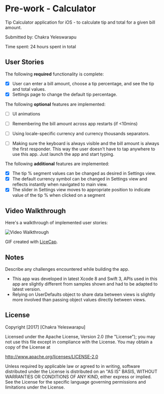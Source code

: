 # Pre-work - Calculator

Tip Calculator application for iOS - to calculate tip and total for a given bill amount.

Submitted by: Chakra Yeleswarapu

Time spent: 24 hours spent in total

## User Stories

The following **required** functionality is complete:

* [X] User can enter a bill amount, choose a tip percentage, and see the tip and total values.
* [X] Settings page to change the default tip percentage.

The following **optional** features are implemented:
* [ ] UI animations
* [ ] Remembering the bill amount across app restarts (if <10mins)
* [ ] Using locale-specific currency and currency thousands separators.
* [ ] Making sure the keyboard is always visible and the bill amount is always the first responder. This way the user doesn't have to tap anywhere to use this app. Just launch the app and start typing.


The following **additional** features are implemented:
- [X] The tip % segment values can be changed as desired in Settings view.
- [X] The default currency symbol can be changed in Settings view and reflects instantly when navigated to main view.
- [X] The slider in Settings view moves to appropriate position to indicate value of the tip % when clicked on a segment

## Video Walkthrough 

Here's a walkthrough of implemented user stories:

<img src='http://i.imgur.com/Oihiydd.gif' title='Video Walkthrough' width='' alt='Video Walkthrough' />

GIF created with [LiceCap](http://www.cockos.com/licecap/).

## Notes

Describe any challenges encountered while building the app.
- This app was developed in latest Xcode 8 and Swift 3, APIs used in this app are slightly different from samples shown and had to be adapted to latest version.
- Relying on UserDefaults object to share data between views is slightly more involved than passing object values directly between views.

## License

Copyright [2017] [Chakra Yeleswarapu]

Licensed under the Apache License, Version 2.0 (the "License");
you may not use this file except in compliance with the License.
You may obtain a copy of the License at

http://www.apache.org/licenses/LICENSE-2.0

Unless required by applicable law or agreed to in writing, software
distributed under the License is distributed on an "AS IS" BASIS,
WITHOUT WARRANTIES OR CONDITIONS OF ANY KIND, either express or implied.
See the License for the specific language governing permissions and
limitations under the License.

